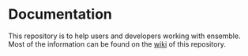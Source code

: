 Documentation
=============

This repository is to help users and developers working with ensemble. Most of the information can be found on the [wiki](https://github.com/Ensemble/Documentation/wiki) of this repository.